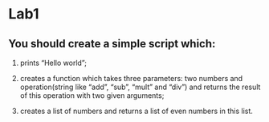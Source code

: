 # Lab1
## You should create a simple script which:   

1) prints “Hello world”;

2) creates a function which takes three parameters: two numbers and operation(string like “add”, “sub”, “mult” and “div”) and returns the result of this operation with two given arguments;

3) creates a list of numbers and returns a list of even numbers in this list.

